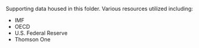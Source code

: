 Supporting data housed in this folder.  Various resources utilized including:
- IMF
- OECD
- U.S. Federal Reserve
- Thomson One
